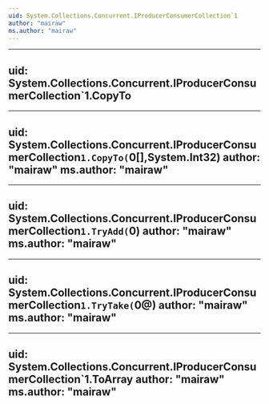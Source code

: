 ```yaml
---
uid: System.Collections.Concurrent.IProducerConsumerCollection`1
author: "mairaw"
ms.author: "mairaw"
---
```


---
uid: System.Collections.Concurrent.IProducerConsumerCollection`1.CopyTo
---

---
uid: System.Collections.Concurrent.IProducerConsumerCollection`1.CopyTo(`0[],System.Int32)
author: "mairaw"
ms.author: "mairaw"
---

---
uid: System.Collections.Concurrent.IProducerConsumerCollection`1.TryAdd(`0)
author: "mairaw"
ms.author: "mairaw"
---

---
uid: System.Collections.Concurrent.IProducerConsumerCollection`1.TryTake(`0@)
author: "mairaw"
ms.author: "mairaw"
---

---
uid: System.Collections.Concurrent.IProducerConsumerCollection`1.ToArray
author: "mairaw"
ms.author: "mairaw"
---
